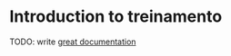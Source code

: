 # Introduction to treinamento

TODO: write [great documentation](http://jacobian.org/writing/what-to-write/)
